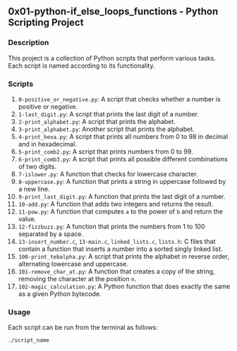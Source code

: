 ## 0x01-python-if_else_loops_functions - Python Scripting Project

### Description
This project is a collection of Python scripts that perform various tasks. Each script is named according to its functionality.

### Scripts
1. `0-positive_or_negative.py`: A script that checks whether a number is positive or negative.
2. `1-last_digit.py`: A script that prints the last digit of a number.
3. `2-print_alphabet.py`: A script that prints the alphabet.
4. `3-print_alphabet.py`: Another script that prints the alphabet.
5. `4-print_hexa.py`: A script that prints all numbers from 0 to 98 in decimal and in hexadecimal.
6. `5-print_comb2.py`: A script that prints numbers from 0 to 99.
7. `6-print_comb3.py`: A script that prints all possible different combinations of two digits.
8. `7-islower.py`: A function that checks for lowercase character.
9. `8-uppercase.py`: A function that prints a string in uppercase followed by a new line.
10. `9-print_last_digit.py`: A function that prints the last digit of a number.
11. `10-add.py`: A function that adds two integers and returns the result.
12. `11-pow.py`: A function that computes `a` to the power of `b` and return the value.
13. `12-fizzbuzz.py`: A function that prints the numbers from 1 to 100 separated by a space.
14. `13-insert_number.c`, `13-main.c`, `linked_lists.c`, `lists.h`: C files that contain a function that inserts a number into a sorted singly linked list.
15. `100-print_tebalpha.py`: A script that prints the alphabet in reverse order, alternating lowercase and uppercase.
16. `101-remove_char_at.py`: A function that creates a copy of the string, removing the character at the position `n`.
17. `102-magic_calculation.py`: A Python function that does exactly the same as a given Python bytecode.

### Usage
Each script can be run from the terminal as follows:

```bash
./script_name
```
